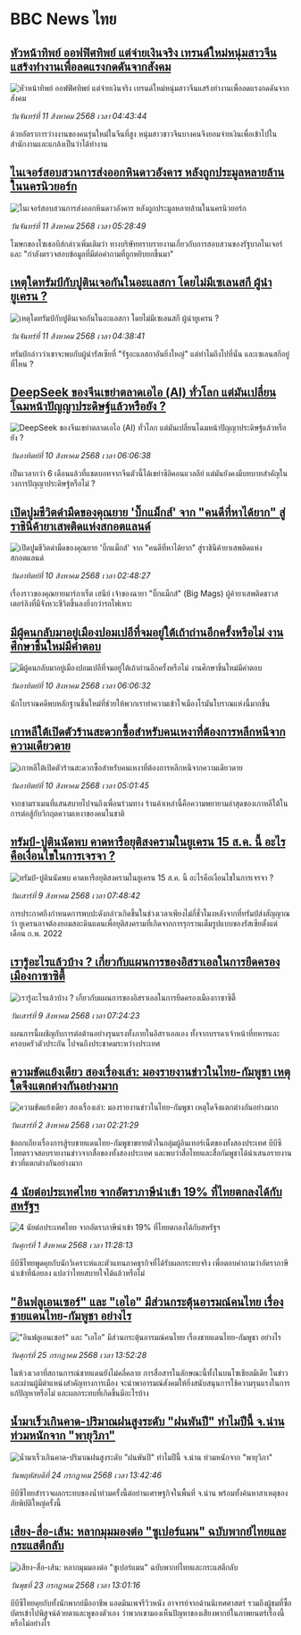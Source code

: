 # BBC News ไทย## [หัวหน้าทิพย์ ออฟฟิศทิพย์ แต่จ่ายเงินจริง เทรนด์ใหม่หนุ่มสาวจีนแสร้งทำงานเพื่อลดแรงกดดันจากสังคม](https://www.bbc.com/thai/articles/c1w83290n89o?at_medium=RSS&at_campaign=rss?at_campaign=githubrss)![หัวหน้าทิพย์ ออฟฟิศทิพย์ แต่จ่ายเงินจริง เทรนด์ใหม่หนุ่มสาวจีนแสร้งทำงานเพื่อลดแรงกดดันจากสังคม](https://ichef.bbci.co.uk/ace/ws/240/cpsprodpb/c944/live/c5cf4a40-72bc-11f0-af20-030418be2ca5.jpg)_วันจันทร์ที่ 11 สิงหาคม 2568 เวลา 04:43:44_ด้วยอัตราการว่างงานของคนรุ่นใหม่ในจีนที่สูง หนุ่มสาวชาวจีนบางคนจึงยอมจ่ายเงินเพื่อเข้าไปในสำนักงานและแกล้งเป็นว่าได้ทำงาน## [ไนเจอร์สอบสวนการส่งออกหินดาวอังคาร หลังถูกประมูลหลายล้านในนครนิวยอร์ก](https://www.bbc.com/thai/articles/c5yp719w5keo?at_medium=RSS&at_campaign=rss?at_campaign=githubrss)![ไนเจอร์สอบสวนการส่งออกหินดาวอังคาร หลังถูกประมูลหลายล้านในนครนิวยอร์ก](https://ichef.bbci.co.uk/ace/ws/240/cpsprodpb/ee1c/live/e7055a20-7216-11f0-af20-030418be2ca5.jpg)_วันจันทร์ที่ 11 สิงหาคม 2568 เวลา 05:28:49_โฆษกของโซเธอบีส์กล่าวเพิ่มเติมว่า ทางบริษัททราบรายงานเกี่ยวกับการสอบสวนของรัฐบาลไนเจอร์ และ "กำลังตรวจสอบข้อมูลที่มีต่อคำถามที่ถูกหยิบยกขึ้นมา"## [เหตุใดทรัมป์กับปูตินเจอกันในอะแลสกา โดยไม่มีเซเลนสกี ผู้นำยูเครน ?](https://www.bbc.com/thai/articles/cx299390y5xo?at_medium=RSS&at_campaign=rss?at_campaign=githubrss)![เหตุใดทรัมป์กับปูตินเจอกันในอะแลสกา โดยไม่มีเซเลนสกี ผู้นำยูเครน ?](https://ichef.bbci.co.uk/ace/ws/240/cpsprodpb/7353/live/b2a46c30-746e-11f0-ad5a-6daee3ba97a6.jpg)_วันจันทร์ที่ 11 สิงหาคม 2568 เวลา 04:38:41_ทรัมป์กล่าวว่าเขาจะพบกับผู้นำรัสเซียที่ "รัฐอะแลสกาอันยิ่งใหญ่" แต่ทำไมถึงไปที่นั่น และเซเลนสกีอยู่ที่ไหน ?## [DeepSeek ของจีนเขย่าตลาดเอไอ (AI) ทั่วโลก แต่มันเปลี่ยนโฉมหน้าปัญญาประดิษฐ์แล้วหรือยัง ? ](https://www.bbc.com/thai/articles/c78zn0yjy7xo?at_medium=RSS&at_campaign=rss?at_campaign=githubrss)![DeepSeek ของจีนเขย่าตลาดเอไอ (AI) ทั่วโลก แต่มันเปลี่ยนโฉมหน้าปัญญาประดิษฐ์แล้วหรือยัง ? ](https://ichef.bbci.co.uk/ace/ws/240/cpsprodpb/f5ca/live/b23b0940-75b1-11f0-8071-1788c7e8ae0e.jpg)_วันอาทิตย์ที่ 10 สิงหาคม 2568 เวลา 06:06:38_เป็นเวลากว่า 6 เดือนแล้วที่แชตบอทจากจีนตัวนี้ได้เขย่าซิลิคอนแวลลีย์ แต่มันยังคงมีบทบาทสำคัญในวงการปัญญาประดิษฐ์หรือไม่ ?## [เปิดปูมชีวิตดำมืดของคุณยาย 'บิ๊กแม็กส์' จาก "คนดีที่หาได้ยาก" สู่ราชินีค้ายาเสพติดแห่งสกอตแลนด์](https://www.bbc.com/thai/articles/c05e6rlz6llo?at_medium=RSS&at_campaign=rss?at_campaign=githubrss)![เปิดปูมชีวิตดำมืดของคุณยาย 'บิ๊กแม็กส์' จาก "คนดีที่หาได้ยาก" สู่ราชินีค้ายาเสพติดแห่งสกอตแลนด์](https://ichef.bbci.co.uk/ace/ws/240/cpsprodpb/b90d/live/6dd23030-73bd-11f0-8071-1788c7e8ae0e.jpg)_วันอาทิตย์ที่ 10 สิงหาคม 2568 เวลา 02:48:27_เรื่องราวของคุณยายมาร์กาเร็ต เฮนีย์ เจ้าของฉายา "บิ๊กแม็กส์" (Big Mags) ผู้ค้ายาเสพติดชาวสเตอร์ลิงที่มีจังหวะชีวิตขึ้นลงยิ่งกว่ารถไฟเหาะ## [มีผู้คนกลับมาอยู่เมืองปอมเปอีที่จมอยู่ใต้เถ้าถ่านอีกครั้งหรือไม่ งานศึกษาชิ้นใหม่มีคำตอบ](https://www.bbc.com/thai/articles/cr749dp73dno?at_medium=RSS&at_campaign=rss?at_campaign=githubrss)![มีผู้คนกลับมาอยู่เมืองปอมเปอีที่จมอยู่ใต้เถ้าถ่านอีกครั้งหรือไม่ งานศึกษาชิ้นใหม่มีคำตอบ](https://ichef.bbci.co.uk/ace/ws/240/cpsprodpb/dac2/live/4228fe70-730c-11f0-af20-030418be2ca5.jpg)_วันอาทิตย์ที่ 10 สิงหาคม 2568 เวลา 06:06:32_นักโบราณคดีพบหลักฐานชิ้นใหม่ที่ช่วยให้พวกเราทำความเข้าใจเมืองโรมันโบราณแห่งนี้มากขึ้น## [เกาหลีใต้เปิดตัวร้านสะดวกซื้อสำหรับคนเหงาที่ต้องการหลีกหนีจากความเดียวดาย](https://www.bbc.com/thai/articles/cz0y9y2vklvo?at_medium=RSS&at_campaign=rss?at_campaign=githubrss)![เกาหลีใต้เปิดตัวร้านสะดวกซื้อสำหรับคนเหงาที่ต้องการหลีกหนีจากความเดียวดาย](https://ichef.bbci.co.uk/ace/ws/240/cpsprodpb/f017/live/6d77dcf0-7446-11f0-8071-1788c7e8ae0e.jpg)_วันอาทิตย์ที่ 10 สิงหาคม 2568 เวลา 05:01:45_จากชามราเมนที่แสนสบายไปจนถึงเพื่อนร่วมทาง ร้านค้าเหล่านี้คือความพยายามล่าสุดของเกาหลีใต้ในการต่อสู้กับวิกฤตความเหงาของคนในชาติ## [ทรัมป์-ปูตินนัดพบ คาดหารือยุติสงครามในยูเครน 15 ส.ค. นี้ อะไรคือเงื่อนไขในการเจรจา ? ](https://www.bbc.com/thai/articles/cvgv457w4q3o?at_medium=RSS&at_campaign=rss?at_campaign=githubrss)![ทรัมป์-ปูตินนัดพบ คาดหารือยุติสงครามในยูเครน 15 ส.ค. นี้ อะไรคือเงื่อนไขในการเจรจา ? ](https://ichef.bbci.co.uk/ace/ws/240/cpsprodpb/89f3/live/5b328460-746d-11f0-ad5a-6daee3ba97a6.jpg)_วันเสาร์ที่ 9 สิงหาคม 2568 เวลา 07:48:42_การประกาศถึงกำหนดการพบปะดังกล่าวเกิดขึ้นในช่วงเวลาเพียงไม่กี่ชั่วโมงหลังจากที่ทรัมป์ส่งสัญญาณว่า ยูเครนอาจต้องยอมสละดินแดนเพื่อยุติสงครามที่เกิดจากการรุกรานเต็มรูปแบบของรัสเซียตั้งแต่เดือน ก.พ. 2022## [เรารู้อะไรแล้วบ้าง ? เกี่ยวกับแผนการของอิสราเอลในการยึดครองเมืองกาซาซิตี้](https://www.bbc.com/thai/articles/c206rd803zgo?at_medium=RSS&at_campaign=rss?at_campaign=githubrss)![เรารู้อะไรแล้วบ้าง ? เกี่ยวกับแผนการของอิสราเอลในการยึดครองเมืองกาซาซิตี้](https://ichef.bbci.co.uk/ace/ws/240/cpsprodpb/238c/live/43cce6c0-7446-11f0-a20f-3b86f375586a.jpg)_วันเสาร์ที่ 9 สิงหาคม 2568 เวลา 07:24:23_แผนการนี้เผชิญกับการต่อต้านอย่างรุนแรงทั้งภายในอิสราเอลเอง ทั้งจากบรรดาเจ้าหน้าที่ทหารและครอบครัวตัวประกัน ไปจนถึงประชาคมระหว่างประเทศ## [ความขัดแย้งเดียว สองเรื่องเล่า: มองรายงานข่าวในไทย-กัมพูชา เหตุใดจึงแตกต่างกันอย่างมาก](https://www.bbc.com/thai/articles/ckgj9nj8q2yo?at_medium=RSS&at_campaign=rss?at_campaign=githubrss)![ความขัดแย้งเดียว สองเรื่องเล่า: มองรายงานข่าวในไทย-กัมพูชา เหตุใดจึงแตกต่างกันอย่างมาก](https://ichef.bbci.co.uk/ace/ws/240/cpsprodpb/c720/live/35ac2d10-6f48-11f0-af20-030418be2ca5.jpg)_วันเสาร์ที่ 2 สิงหาคม 2568 เวลา 02:21:29_ข้อถกเถียงเรื่องการสู้รบชายแดนไทย-กัมพูชาขยายตัวในกลุ่มผู้อินเทอร์เน็ตของทั้งสองประเทศ บีบีซีไทยตรวจสอบรายงานข่าวจากสื่อของทั้งสองประเทศ และพบว่าสื่อไทยและสื่อกัมพูชาได้นำเสนอรายงานข่าวที่แตกต่างกันอย่างมาก## [4 นัยต่อประเทศไทย จากอัตราภาษีนำเข้า 19% ที่ไทยตกลงได้กับสหรัฐฯ](https://www.bbc.com/thai/articles/c93982k10k5o?at_medium=RSS&at_campaign=rss?at_campaign=githubrss)![4 นัยต่อประเทศไทย จากอัตราภาษีนำเข้า 19% ที่ไทยตกลงได้กับสหรัฐฯ](https://ichef.bbci.co.uk/ace/ws/240/cpsprodpb/c593/live/72a04090-6ebb-11f0-af20-030418be2ca5.jpg)_วันศุกร์ที่ 1 สิงหาคม 2568 เวลา 11:28:13_บีบีซีไทยพูดคุยกับนักวิเคราะห์และตัวแทนภาคธุรกิจที่ได้รับผลกระทบจริง เพื่อตอบคำถามว่าอัตราภาษีนำเข้าที่น้อยลง แปลว่าไทยสบายใจได้แล้วหรือไม่## ["อินฟลูเอนเซอร์" และ "เอไอ" มีส่วนกระตุ้นอารมณ์คนไทย เรื่องชายแดนไทย-กัมพูชา อย่างไร](https://www.bbc.com/thai/articles/cj0m0d7gm88o?at_medium=RSS&at_campaign=rss?at_campaign=githubrss)!["อินฟลูเอนเซอร์" และ "เอไอ" มีส่วนกระตุ้นอารมณ์คนไทย เรื่องชายแดนไทย-กัมพูชา อย่างไร](https://ichef.bbci.co.uk/ace/ws/240/cpsprodpb/f22e/live/76f14110-695e-11f0-89ea-4d6f9851f623.jpg)_วันศุกร์ที่ 25 กรกฎาคม 2568 เวลา 13:52:28_ในห้วงเวลาที่สถานการณ์ชายแดนยังไม่คลี่คลาย การสื่อสารในลักษณะนี้ทั้งในบนโซเชียลมีเดีย ในข่าว และผ่านผู้มีตำแหน่งสำคัญทางการเมือง จะนำพาอารมณ์สังคมให้ยิ่งสนับสนุนการใช้ความรุนแรงในการแก้ปัญหาหรือไม่ และผลกระทบที่เกิดขึ้นมีอะไรบ้าง## [น้ำมาเร็วเกินคาด-ปริมาณฝนสูงระดับ "ฝนพันปี" ทำไมปีนี้ จ.น่าน ท่วมหนักจาก "พายุวิภา"](https://www.bbc.com/thai/articles/c3ene8x44yno?at_medium=RSS&at_campaign=rss?at_campaign=githubrss)![น้ำมาเร็วเกินคาด-ปริมาณฝนสูงระดับ "ฝนพันปี" ทำไมปีนี้ จ.น่าน ท่วมหนักจาก "พายุวิภา"](https://ichef.bbci.co.uk/ace/ws/240/cpsprodpb/6acf/live/6eba5ce0-68b2-11f0-af20-030418be2ca5.jpg)_วันพฤหัสบดีที่ 24 กรกฎาคม 2568 เวลา 13:42:46_บีบีซีไทยสำรวจผลกระทบของน้ำท่วมครั้งนี้ต่อย่านเศรษฐกิจในพื้นที่ จ.น่าน พร้อมทั้งค้นหาสาเหตุของภัยพิบัติใหญ่ครั้งนี้## [เสียง-สื่อ-เส้น: หลากมุมมองต่อ "ซูเปอร์แมน" ฉบับพากย์ไทยและกระแสตีกลับ](https://www.bbc.com/thai/articles/cvgnj92pnlxo?at_medium=RSS&at_campaign=rss?at_campaign=githubrss)![เสียง-สื่อ-เส้น: หลากมุมมองต่อ "ซูเปอร์แมน" ฉบับพากย์ไทยและกระแสตีกลับ](https://ichef.bbci.co.uk/ace/ws/240/cpsprodpb/bb38/live/df77d270-663f-11f0-89ea-4d6f9851f623.jpg)_วันพุธที่ 23 กรกฎาคม 2568 เวลา 13:01:16_บีบีซีไทยคุยกับทั้งนักพากย์มืออาชีพ แอดมินเพจรีวิวหนัง อาจารย์จากด้านนิเทศศาสตร์ รวมถึงผู้ชมที่ซื้อบัตรเข้าไปพิสูจน์ด้วยตาและหูของตัวเอง ว่าพวกเขามองเห็นปัญหาของเสียงพากย์ในภาพยนตร์เรื่องนี้หรือไม่อย่างไร